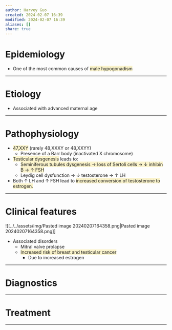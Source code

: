 ```yaml
---
author: Harvey Guo
created: 2024-02-07 16:39
modified: 2024-02-07 16:39
aliases: []
share: true
---
```


# Epidemiology
- One of the most common causes of <span style="background:rgba(240, 200, 0, 0.2)">male hypogonadism</span>

---
# Etiology
- Associated with advanced maternal age

---
# Pathophysiology
- <span style="background:rgba(240, 200, 0, 0.2)">47,XXY</span> (rarely 48,XXXY or 48,XXYY)
	- Presence of a Barr body (inactivated X chromosome)
- <span style="background:rgba(240, 200, 0, 0.2)">Testicular dysgenesis</span> leads to:
	- <span style="background:rgba(240, 200, 0, 0.2)">Seminiferous tubules dysgenesis → loss of Sertoli cells → ↓ inhibin B → ↑ FSH</span>
	- Leydig cell dysfunction → ↓ testosterone → ↑ LH
- Both ↑ LH and ↑ FSH lead to <span style="background:rgba(240, 200, 0, 0.2)">increased conversion of testosterone to estrogen.</span>

---
# Clinical features
![[../../assets/img/Pasted image 20240207164358.png|Pasted image 20240207164358.png]]
- Associated disorders
	- Mitral valve prolapse
	- <span style="background:rgba(240, 200, 0, 0.2)">Increased risk of breast and testicular cancer</span>
		- Due to increased estrogen

---
# Diagnostics


---
# Treatment


---
